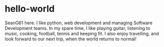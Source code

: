 # hello-world
SeanG61 here.
I like python, web development and managing Software Development teams.
In my spare time, I like playing guitar, listening to music, cooking, football, tennis and keeping fit.
I also enjoy travelling, and look forward to our next trip, when the world returns to normal!
